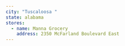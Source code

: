 ```yaml
---
city: "Tuscaloosa "
state: alabama
stores:
  - name: Manna Grocery
    address: 2350 McFarland Boulevard East
---
```

